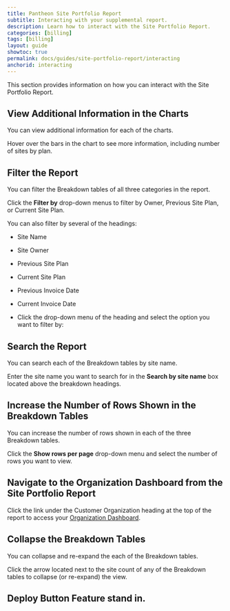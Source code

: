 ```yaml
---
title: Pantheon Site Portfolio Report
subtitle: Interacting with your supplemental report.
description: Learn how to interact with the Site Portfolio Report.
categories: [billing]
tags: [billing]
layout: guide
showtoc: true
permalink: docs/guides/site-portfolio-report/interacting
anchorid: interacting
---
```


This section provides information on how you can interact with the Site Portfolio Report.

## View Additional Information in the Charts

You can view additional information for each of the charts.

Hover over the bars in the chart to see more information, including number of sites by plan.

## Filter the Report

You can filter the Breakdown tables of all three categories in the report. 

Click the **Filter by** drop-down menus to filter by Owner, Previous Site Plan, or Current Site Plan.

You can also filter by several of the headings:

- Site Name

- Site Owner

- Previous Site Plan

- Current Site Plan

- Previous Invoice Date

- Current Invoice Date

- Click the drop-down menu of the heading and select the option you want to filter by:

## Search the Report

You can search each of the Breakdown tables by site name.

Enter the site name you want to search for in the **Search by site name** box located above the breakdown headings.

## Increase the Number of Rows Shown in the Breakdown Tables

You can increase the number of rows shown in each of the three Breakdown tables.

Click the **Show rows per page** drop-down menu and select the number of rows you want to view.

## Navigate to the Organization Dashboard from the Site Portfolio Report

Click the link under the Customer Organization heading at the top of the report to access your [Organization Dashboard](/organization-dashboard).

## Collapse the Breakdown Tables

You can collapse and re-expand the each of the Breakdown tables.

Click the arrow located next to the site count of any of the Breakdown tables to collapse (or re-expand) the view.

## Deploy Button Feature stand in.